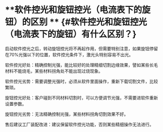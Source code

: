 # **软件控光和旋钮控光（电流表下的旋钮）的区别 ** {#软件控光和旋钮控光（电流表下的旋钮）有什么区别？}



启动软件控光之后，转动旋钮控光将不再起作用，但需要特别注意，如果旋钮停留在70%光强以下的位置，软件控光条件下，激光头特别容易不出光。

软件控光好处：精确控制光强，能比较好的处理精细切割边缘效果，譬如某些长毛材料不能烧毛，某些材料拐角处不能出现过烧现象。

软件控光劣势：需要调整光强时，必须从软件里面操作，重新下载切割文件，比较繁琐。

旋钮控光好处：客户碰到不同材料切割时，可以方便调节光强，不需要进软件重新设置参数。

旋钮控光劣势：无法精确控制光强，某些材料拐角切割效果不好。

售后建议工厂装配改进：建议保留软件控光功能，否则某些精细操作无法进行。

